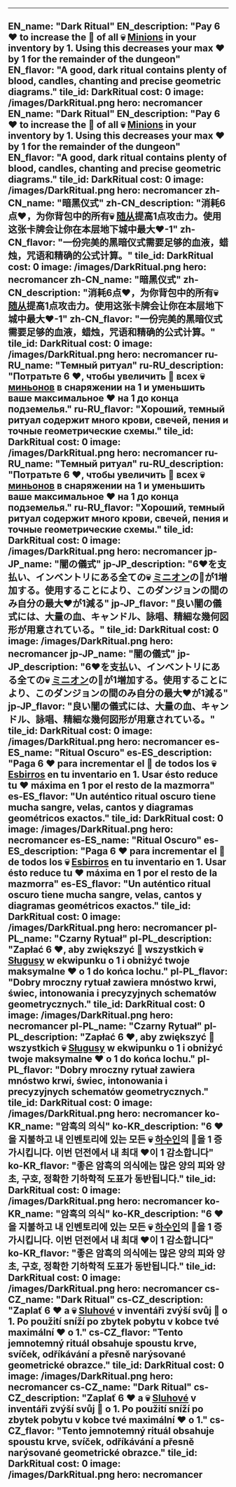 ---

EN_name: "Dark Ritual"
EN_description: "Pay 6 ❤️ to increase the 🔸 of all 💀 <u>Minions</u> in your inventory by 1. Using this decreases your max ❤️ by 1 for the remainder of the dungeon"
EN_flavor: "A good, dark ritual contains plenty of blood, candles, chanting and precise geometric diagrams."
tile_id: DarkRitual
cost: 0
image: /images/DarkRitual.png
hero: necromancer
EN_name: "Dark Ritual"
EN_description: "Pay 6 ❤️ to increase the 🔸 of all 💀 <u>Minions</u> in your inventory by 1. Using this decreases your max ❤️ by 1 for the remainder of the dungeon"
EN_flavor: "A good, dark ritual contains plenty of blood, candles, chanting and precise geometric diagrams."
tile_id: DarkRitual
cost: 0
image: /images/DarkRitual.png
hero: necromancer
zh-CN_name: "暗黑仪式"
zh-CN_description: "消耗6点❤️，为你背包中的所有💀 <u>随从</u>提高1点攻击力。使用这张卡牌会让你在本层地下城中最大❤️-1"
zh-CN_flavor: "一份完美的黑暗仪式需要足够的血液，蜡烛，咒语和精确的公式计算。"
tile_id: DarkRitual
cost: 0
image: /images/DarkRitual.png
hero: necromancer
zh-CN_name: "暗黑仪式"
zh-CN_description: "消耗6点❤️，为你背包中的所有💀 <u>随从</u>提高1点攻击力。使用这张卡牌会让你在本层地下城中最大❤️-1"
zh-CN_flavor: "一份完美的黑暗仪式需要足够的血液，蜡烛，咒语和精确的公式计算。"
tile_id: DarkRitual
cost: 0
image: /images/DarkRitual.png
hero: necromancer
ru-RU_name: "Темный ритуал"
ru-RU_description: "Потратьте 6 ❤️, чтобы увеличить 🔸 всех 💀 <u>миньонов</u> в снаряжении на 1 и уменьшить ваше максимальное ❤️ на 1 до конца подземелья."
ru-RU_flavor: "Хороший, темный ритуал содержит много крови, свечей, пения и точные геометрические схемы."
tile_id: DarkRitual
cost: 0
image: /images/DarkRitual.png
hero: necromancer
ru-RU_name: "Темный ритуал"
ru-RU_description: "Потратьте 6 ❤️, чтобы увеличить 🔸 всех 💀 <u>миньонов</u> в снаряжении на 1 и уменьшить ваше максимальное ❤️ на 1 до конца подземелья."
ru-RU_flavor: "Хороший, темный ритуал содержит много крови, свечей, пения и точные геометрические схемы."
tile_id: DarkRitual
cost: 0
image: /images/DarkRitual.png
hero: necromancer
jp-JP_name: "闇の儀式"
jp-JP_description: "6❤️を支払い、インベントリにある全ての💀 <u>ミニオン</u>の🔸が1増加する。使用することにより、このダンジョンの間のみ自分の最大❤️が1減る"
jp-JP_flavor: "良い闇の儀式には、大量の血、キャンドル、詠唱、精細な幾何図形が用意されている。"
tile_id: DarkRitual
cost: 0
image: /images/DarkRitual.png
hero: necromancer
jp-JP_name: "闇の儀式"
jp-JP_description: "6❤️を支払い、インベントリにある全ての💀 <u>ミニオン</u>の🔸が1増加する。使用することにより、このダンジョンの間のみ自分の最大❤️が1減る"
jp-JP_flavor: "良い闇の儀式には、大量の血、キャンドル、詠唱、精細な幾何図形が用意されている。"
tile_id: DarkRitual
cost: 0
image: /images/DarkRitual.png
hero: necromancer
es-ES_name: "Ritual Oscuro"
es-ES_description: "Paga 6 ❤️ para incrementar el 🔸 de todos los 💀 <u>Esbirros</u> en tu inventario en 1. Usar ésto reduce tu ❤️ máxima en 1 por el resto de la mazmorra"
es-ES_flavor: "Un auténtico ritual oscuro tiene mucha sangre, velas, cantos y diagramas geométricos exactos."
tile_id: DarkRitual
cost: 0
image: /images/DarkRitual.png
hero: necromancer
es-ES_name: "Ritual Oscuro"
es-ES_description: "Paga 6 ❤️ para incrementar el 🔸 de todos los 💀 <u>Esbirros</u> en tu inventario en 1. Usar ésto reduce tu ❤️ máxima en 1 por el resto de la mazmorra"
es-ES_flavor: "Un auténtico ritual oscuro tiene mucha sangre, velas, cantos y diagramas geométricos exactos."
tile_id: DarkRitual
cost: 0
image: /images/DarkRitual.png
hero: necromancer
pl-PL_name: "Czarny Rytuał"
pl-PL_description: "Zapłać 6 ❤️, aby zwiększyć 🔸 wszystkich 💀 <u>Sługusy</u> w ekwipunku o 1 i obniżyć twoje maksymalne ❤️ o 1 do końca lochu."
pl-PL_flavor: "Dobry mroczny rytuał zawiera mnóstwo krwi, świec, intonowania i precyzyjnych schematów geometrycznych."
tile_id: DarkRitual
cost: 0
image: /images/DarkRitual.png
hero: necromancer
pl-PL_name: "Czarny Rytuał"
pl-PL_description: "Zapłać 6 ❤️, aby zwiększyć 🔸 wszystkich 💀 <u>Sługusy</u> w ekwipunku o 1 i obniżyć twoje maksymalne ❤️ o 1 do końca lochu."
pl-PL_flavor: "Dobry mroczny rytuał zawiera mnóstwo krwi, świec, intonowania i precyzyjnych schematów geometrycznych."
tile_id: DarkRitual
cost: 0
image: /images/DarkRitual.png
hero: necromancer
ko-KR_name: "암흑의 의식"
ko-KR_description: "6 ❤️을 지불하고 내 인벤토리에 있는 모든 💀 <u>하수인</u>의 🔸을 1 증가시킵니다. 이번 던전에서 내 최대 ❤️이 1 감소합니다"
ko-KR_flavor: "좋은 암흑의 의식에는 많은 양의 피와 양초, 구호, 정확한 기하학적 도표가 동반됩니다."
tile_id: DarkRitual
cost: 0
image: /images/DarkRitual.png
hero: necromancer
ko-KR_name: "암흑의 의식"
ko-KR_description: "6 ❤️을 지불하고 내 인벤토리에 있는 모든 💀 <u>하수인</u>의 🔸을 1 증가시킵니다. 이번 던전에서 내 최대 ❤️이 1 감소합니다"
ko-KR_flavor: "좋은 암흑의 의식에는 많은 양의 피와 양초, 구호, 정확한 기하학적 도표가 동반됩니다."
tile_id: DarkRitual
cost: 0
image: /images/DarkRitual.png
hero: necromancer
cs-CZ_name: "Dark Ritual"
cs-CZ_description: "Zaplať 6 ❤️ a 💀 <u>Sluhové</u> v inventáři zvýší svůj 🔸 o 1. Po použití sníží po zbytek pobytu v kobce tvé maximální ❤️ o 1."
cs-CZ_flavor: "Tento jemnotemný rituál obsahuje spoustu krve, svíček, odříkávání a přesně narýsované geometrické obrazce."
tile_id: DarkRitual
cost: 0
image: /images/DarkRitual.png
hero: necromancer
cs-CZ_name: "Dark Ritual"
cs-CZ_description: "Zaplať 6 ❤️ a 💀 <u>Sluhové</u> v inventáři zvýší svůj 🔸 o 1. Po použití sníží po zbytek pobytu v kobce tvé maximální ❤️ o 1."
cs-CZ_flavor: "Tento jemnotemný rituál obsahuje spoustu krve, svíček, odříkávání a přesně narýsované geometrické obrazce."
tile_id: DarkRitual
cost: 0
image: /images/DarkRitual.png
hero: necromancer
---